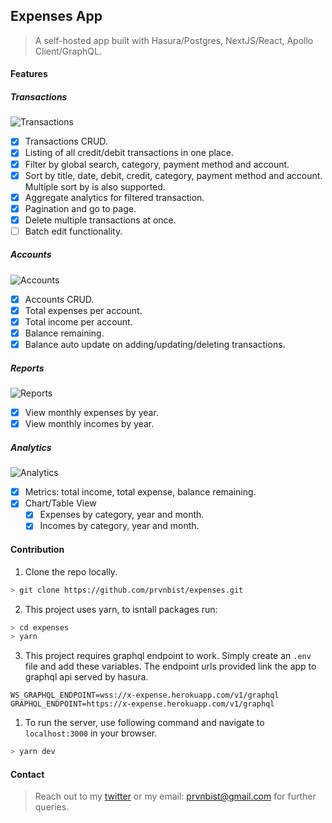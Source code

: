 ## Expenses App

> A self-hosted app built with Hasura/Postgres, NextJS/React, Apollo Client/GraphQL.

#### Features

##### Transactions

![Transactions](https://res.cloudinary.com/prvnbist/image/upload/v1622888920/expenses/transactions.png 'Transactions')

-  [x] Transactions CRUD.
-  [x] Listing of all credit/debit transactions in one place.
-  [x] Filter by global search, category, payment method and account.
-  [x] Sort by title, date, debit, credit, category, payment method and account. Multiple sort by is also supported.
-  [x] Aggregate analytics for filtered transaction.
-  [x] Pagination and go to page.
-  [x] Delete multiple transactions at once.
-  [ ] Batch edit functionality.

##### Accounts

![Accounts](https://res.cloudinary.com/prvnbist/image/upload/v1622889493/expenses/accounts.png 'Accounts')

-  [x] Accounts CRUD.
-  [x] Total expenses per account.
-  [x] Total income per account.
-  [x] Balance remaining.
-  [x] Balance auto update on adding/updating/deleting transactions.

##### Reports

![Reports](https://res.cloudinary.com/prvnbist/image/upload/v1622889793/expenses/reports.png 'Reports')

-  [x] View monthly expenses by year.
-  [x] View monthly incomes by year.

##### Analytics

![Analytics](https://res.cloudinary.com/prvnbist/image/upload/v1622889960/expenses/analytics.png 'Analytics')

-  [x] Metrics: total income, total expense, balance remaining.
-  [x] Chart/Table View
   -  [x] Expenses by category, year and month.
   -  [x] Incomes by category, year and month.

#### Contribution

1. Clone the repo locally.

```bash
> git clone https://github.com/prvnbist/expenses.git
```

2. This project uses yarn, to isntall packages run:

```bash
> cd expenses
> yarn
```

3. This project requires graphql endpoint to work. Simply create an `.env` file and add these variables. The endpoint urls provided link the app to graphql api served by hasura.

```
WS_GRAPHQL_ENDPOINT=wss://x-expense.herokuapp.com/v1/graphql
GRAPHQL_ENDPOINT=https://x-expense.herokuapp.com/v1/graphql
```

1. To run the server, use following command and navigate to `localhost:3000` in your browser.

```bash
> yarn dev
```

#### Contact

> Reach out to my [twitter](https://twitter.com/prvnbist 'twitter') or my email: prvnbist@gmail.com for further queries.
